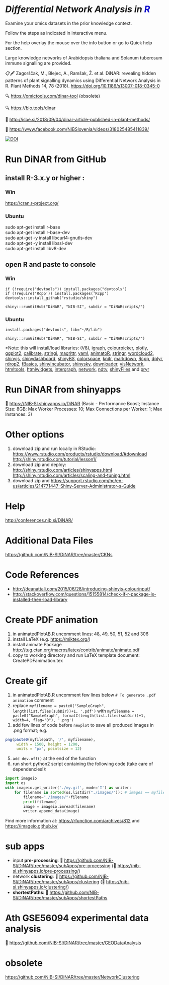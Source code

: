 <h1><i><b>Di</b>fferential <b>N</b>etwork <b>A</b>nalysis in <span style="color: #0000CC"><b>R</b></span></i></h1>

Examine your omics datasets in the prior knowledge context.

Follow the steps as indicated in interactive menu.

For the help overlay the mouse over the info button or go to Quick help section.

Large knowledge networks of Arabidopsis thaliana and Solanum tuberosum immune signalling are provided.



📋🖋 Zagorščak, M., Blejec, A., Ramšak, Ž. et al. DiNAR: revealing hidden patterns of plant signalling dynamics using Differential Network Analysis in R. Plant Methods 14, 78 (2018). https://doi.org/10.1186/s13007-018-0345-0

🔍 https://omictools.com/dinar-tool (obsolete)

🔍 https://bio.tools/dinar

🔦 http://isbe.si/2018/09/04/dinar-article-published-in-plant-methods/

🔦 https://www.facebook.com/NIBSlovenia/videos/318025485411839/



[![DOI](https://zenodo.org/badge/DOI/10.5281/zenodo.3723901.svg)](https://doi.org/10.5281/zenodo.3723901)



# Run DiNAR from GitHub

## install R-3.x.y or higher :

### Win
https://cran.r-project.org/

### Ubuntu
sudo apt-get install r-base</br>
sudo apt-get install r-base-dev</br>
sudo apt-get -y install libcurl4-gnutls-dev</br>
sudo apt-get -y install libssl-dev</br>
sudo apt-get install libv8-dev</br>

## open R and paste to console

### Win

```{r}
if (!require("devtools")) install.packages("devtools")
if (!require('Rcpp')) install.packages('Rcpp')
devtools::install_github("rstudio/shiny")

shiny:::runGitHub("DiNAR", "NIB-SI", subdir = "DiNARscripts/")
```

### Ubuntu

```{r}
install.packages("devtools", lib="~/R/lib")

shiny:::runGitHub("DiNAR", "NIB-SI", subdir = "DiNARscripts/")
```

*Note: this will install/load libraries: (<a href="https://cran.r-project.org/web/packages/V8/">V8</a>), <a href="https://cran.r-project.org/web/packages/igraph/index.html">igraph</a>, <a href="https://cran.r-project.org/web/packages/colourpicker/index.html">colourpicker</a>, <a href="https://cran.r-project.org/web/packages/plotly/index.html">plotly</a>, <a href="https://cran.r-project.org/web/packages/ggplot2/index.html">ggplot2</a>, <a href="https://cran.r-project.org/web/packages/calibrate/index.html">calibrate</a>, <a href="https://cran.r-project.org/web/packages/stringi/index.html">stringi</a>, <a href="https://cran.r-project.org/web/packages/magrittr/index.html">magrittr</a>, <a href="https://cran.r-project.org/web/packages/yaml/index.html">yaml</a>, <a href="https://github.com/ablejec/animatoR/">animatoR</a>, <a href="https://cran.r-project.org/web/packages/stringr/index.html">stringr</a>, <a href="https://cran.r-project.org/web/packages/wordcloud2/index.html">wordcloud2</a>, <a href="https://cran.r-project.org/web/packages/shinyjs/index.html">shinyjs</a>, <a href="https://cran.r-project.org/web/packages/shinydashboard/index.html">shinydashboard</a>, <a href="https://cran.r-project.org/web/packages/shinyBS/index.html">shinyBS</a>, <a href="https://cran.r-project.org/web/packages/colorspace/index.html">colorspace</a>, <a href="https://cran.r-project.org/web/packages/knitr/index.html">knitr</a>, <a href="https://cran.r-project.org/web/packages/markdown/index.html">markdown</a>, <a href="https://cran.r-project.org/web/packages/Rcpp/index.html">Rcpp</a>, <a href="https://cran.r-project.org/web/packages/dplyr/index.html">dplyr</a>, <a href="https://cran.r-project.org/web/packages/rdrop2/index.html">rdrop2</a>, <a href="https://cran.r-project.org/web/packages/fBasics/index.html">fBasics</a>, <a href="https://github.com/rstudio/shiny-incubator">shinyIncubator</a>, <a href="https://github.com/AnalytixWare/ShinySky">shinysky</a>, <a href="https://cran.r-project.org/web/packages/downloader/index.html">downloader</a>, <a href="https://cran.r-project.org/web/packages/visNetwork/index.html">visNetwork</a>, <a href="https://cran.r-project.org/web/packages/htmltools/index.html">htmltools</a>, <a href="https://cran.r-project.org/web/packages/htmlwidgets/index.html">htmlwidgets</a>, <a href="https://cran.r-project.org/web/packages/intergraph/index.html">intergraph</a>, <a href="https://cran.r-project.org/web/packages/network/index.html">network</a>, <a href="https://cran.r-project.org/web/packages/ndtv/index.html">ndtv</a>, <a href="https://cran.r-project.org/web/packages/shinyFiles/index.html">shinyFiles</a> and <a href="https://cran.r-project.org/web/packages/pryr/index.html">pryr</a>


# Run DiNAR from shinyapps

&#x1F34F; https://NIB-SI.shinyapps.io/DiNAR (Basic - Performance Boost; Instance Size: 8GB; Max Worker Processes: 10; Max Connections per Worker: 1; Max Instances: 3)


# Other options
1. download zip and run locally in RStudio: https://www.rstudio.com/products/rstudio/download/#download http://shiny.rstudio.com/tutorial/lesson1/
2. download zip and deploy: http://shiny.rstudio.com/articles/shinyapps.html http://shiny.rstudio.com/articles/scaling-and-tuning.html
3. download zip and https://support.rstudio.com/hc/en-us/articles/214771447-Shiny-Server-Administrator-s-Guide


# Help

http://conferences.nib.si/DiNAR/


# Additional Data Files

https://github.com/NIB-SI/DiNAR/tree/master/CKNs


# Code References

* http://deanattali.com/2015/06/28/introducing-shinyjs-colourinput/
* http://stackoverflow.com/questions/15155814/check-if-r-package-is-installed-then-load-library


# Create PDF animation
1. in animatedPlotAB.R uncomment lines: 48, 49, 50, 51, 52 and 306
2. install LaTeX (e.g. https://miktex.org/)
3. install animate Package http://tug.ctan.org/macros/latex/contrib/animate/animate.pdf
4. copy to working directory and run LaTeX template document: CreatePDFanimation.tex

# Create gif
1. in animatedPlotAB.R uncomment few lines below `# To generate .pdf animation` comment
2. replace `myfilename = paste0("SampleGraph", length(list.files(subDir))+1, '.pdf')` with `myfilename = paste0("SampleGraph", formatC(length(list.files(subDir))+1, width=4, flag="0"), '.png')`
3. add few lines of code before `newplot` to save all produced images in .png format; e.g.
```R
png(paste0(myfilepath, '/', myfilename), 
     width = 1500, height = 1200, 
     units = "px", pointsize = 12)
```
5. `add dev.off()` at the end of the function
5. run short python2 script containing the following code (take care of dependencies!):
```python
import imageio
import os
with imageio.get_writer('./my.gif', mode='I') as writer:
    for filename in sorted(os.listdir("./images/")): # images == myfilepath == where .png images of interest are
        filename="./images/"+filename
        print(filename)
        image = imageio.imread(filename)
        writer.append_data(image)
```
Find more information at: https://rfunction.com/archives/812 and https://imageio.github.io/


# sub apps
* input <b>pre-processing</b>: &#x1F34E; https://github.com/NIB-SI/DiNAR/tree/master/subApps/pre-processing (&#x1F34F; https://nib-si.shinyapps.io/pre-processing/)
* network <b>clustering</b>: &#x1F34E; https://github.com/NIB-SI/DiNAR/tree/master/subApps/clustering (&#x1F34F; https://nib-si.shinyapps.io/clustering/)
* <b>shortestPaths</b>: :grapes: https://github.com/NIB-SI/DiNAR/tree/master/subApps/shortestPaths


# Ath GSE56094 experimental data analysis
&#x1F34E; https://github.com/NIB-SI/DiNAR/tree/master/GEODataAnalysis

# obsolete
https://github.com/NIB-SI/DiNAR/tree/master/NetworkClustering


